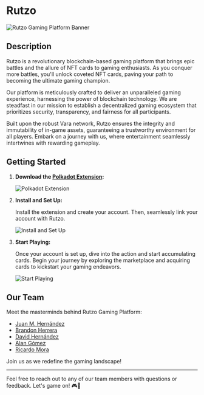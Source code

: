 # Rutzo

![Rutzo Gaming Platform Banner](https://rutzo.studio/images/GitHub_Banner.png)

## Description

Rutzo is a revolutionary blockchain-based gaming platform that brings epic battles and the allure of NFT cards to gaming enthusiasts. As you conquer more battles, you'll unlock coveted NFT cards, paving your path to becoming the ultimate gaming champion.

Our platform is meticulously crafted to deliver an unparalleled gaming experience, harnessing the power of blockchain technology. We are steadfast in our mission to establish a decentralized gaming ecosystem that prioritizes security, transparency, and fairness for all participants.

Built upon the robust Vara network, Rutzo ensures the integrity and immutability of in-game assets, guaranteeing a trustworthy environment for all players. Embark on a journey with us, where entertainment seamlessly intertwines with rewarding gameplay.

## Getting Started

1. **Download the [Polkadot Extension](https://polkadot.js.org/extension/):**
   
   ![Polkadot Extension](https://rutzo.studio/assets/extension-e18ac296.png)

2. **Install and Set Up:**
   
   Install the extension and create your account. Then, seamlessly link your account with Rutzo.

   ![Install and Set Up](https://rutzo.studio/assets/signin-a590982a.png)

3. **Start Playing:**
   
   Once your account is set up, dive into the action and start accumulating cards. Begin your journey by exploring the marketplace and acquiring cards to kickstart your gaming endeavors.

   ![Start Playing](https://rutzo.studio/assets/marketplace-2ae51ffb.svg)

## Our Team

Meet the masterminds behind Rutzo Gaming Platform:

- [Juan M. Hernández](https://github.com/JuanH44)
- [Brandon Herrera](https://github.com/brandonhxrr)
- [David Hernández](https://github.com/David-HernandezM)
- [Alan Gómez](https://github.com/Alangh0011)
- [Ricardo Mora](https://github.com/RicardoUMC)

Join us as we redefine the gaming landscape!

---
Feel free to reach out to any of our team members with questions or feedback. Let's game on! 🎮🚀
